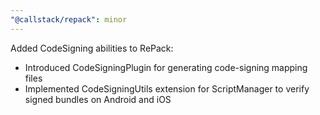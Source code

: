 ```yaml
---
"@callstack/repack": minor
---
```


Added CodeSigning abilities to RePack:

- Introduced CodeSigningPlugin for generating code-signing mapping files
- Implemented CodeSigningUtils extension for ScriptManager to verify signed bundles on Android and iOS
